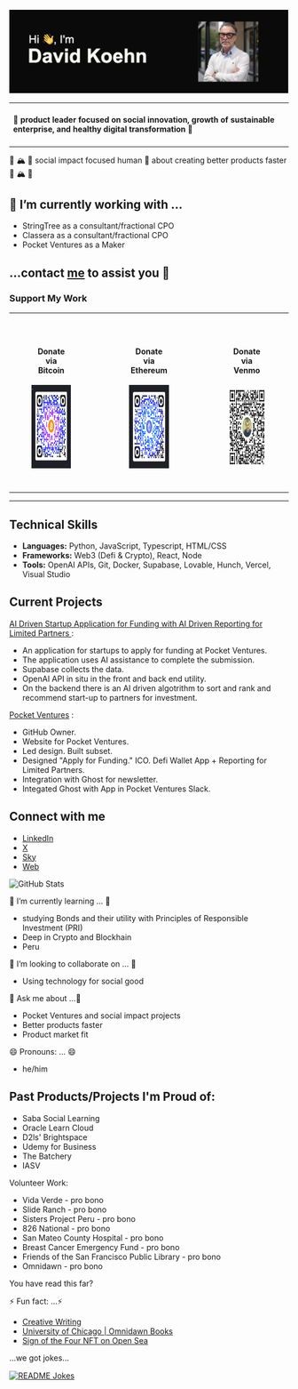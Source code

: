 ![Header](https://github.com/davidkoehn/davidkoehn/blob/main/header.png)

<table>
  <tr>
    <td style="vertical-align: top;">
      <h4>💚 product leader focused on social innovation, growth of sustainable enterprise, and healthy digital transformation  💚</h4>
    </td>
      </tr>
</table>

🌊 🏔️ 🌳 social impact focused human 🔄 about creating better products faster 🌊 🏔️ 🌳

## 🔭 I’m currently working with ...

- StringTree as a consultant/fractional CPO
- Classera as a consultant/fractional CPO
- Pocket Ventures as a Maker
  
##  ...contact [me](https://www.linkedin.com/in/davidkoehn/) to assist you 🔭

### Support My Work 

<table style="width: 100%; border: 0;">
  <tr>
    <td style="padding: 40px; text-align: center; width: 30%; border: 0;">
      <h4>Donate via Bitcoin</h4>
      <a id="donate-bitcoin"></a>
      <a href="bitcoin:bc1q7lwqy08xkufksg20klvl0wshuex5fa3qjsw39u">
        <img src="/bitcoin-qr.png" alt="Donate Bitcoin" style="width: 150px; height: 150px;">
      </a>
    </td>
    <td style="width: 5%; border: 0;"></td>
    <td style="padding: 40px; text-align: center; width: 30%; border: 0;">
      <h4>Donate via Ethereum</h4>
      <a id="donate-ethereum"></a>
      <a href="ethereum:0x98b99b2f0F15206032AB0785893aB67Ae21dd94a">
        <img src="/ethereum-qr.png" alt="Donate Ethereum" style="width: 150px; height: 150px;">
      </a>
    </td>
    <td style="width: 5%; border: 0;"></td>
    <td style="padding: 40px; text-align: center; width: 30%; border: 0;">
      <h4>Donate via Venmo</h4>
      <a id="donate-venmo"></a>
      <a href="https://venmo.com/David-Koehn-5">
        <img src="/venmo-qr.png" alt="Donate Venmo" style="width: 150px; height: 150px;">
      </a>
    </td>
  </tr>
</table>

---

## Technical Skills
- **Languages:** Python, JavaScript, Typescript, HTML/CSS
- **Frameworks:** Web3 (Defi & Crypto), React, Node
- **Tools:** OpenAI APIs, Git, Docker, Supabase, Lovable, Hunch, Vercel, Visual Studio

## Current Projects

[AI Driven Startup Application for Funding with AI Driven Reporting for Limited Partners ](https://github.com/davidkoehn/funding-journey-quest) :

- An application for startups to apply for funding at Pocket Ventures. 
- The application uses AI assistance to complete the submission.
- Supabase collects the data. 
- OpenAI API in situ in the front and back end utility. 
- On the backend there is an AI driven algotrithm to sort and rank and recommend start-up to partners for investment. 

[Pocket Ventures](https://github.com/Pocket-Ventures) : 

- GitHub Owner. 
- Website for Pocket Ventures. 
- Led design. Built subset. 
- Designed "Apply for Funding." ICO. Defi Wallet App + Reporting for Limited Partners. 
- Integration with Ghost for newsletter. 
- Integated Ghost with App in Pocket Ventures Slack.

## Connect with me
- [LinkedIn](https://www.linkedin.com/in/davidkoehn/)
- [X](https://twitter.com/davidkoehn)
- [Sky](https://bsky.app/profile/davidkoehn.bsky.social)
- [Web](https://david-koehn.com)

![GitHub Stats](https://github-readme-stats.vercel.app/api?username=davidkoehn&show_icons=true)

🌱 I’m currently learning ... 🌱 
- studying Bonds and their utility with Principles of Responsible Investment (PRI)
- Deep in Crypto and Blockhain
- Peru

👯 I’m looking to collaborate on ... 👯 
- Using technology for social good

💬 Ask me about ...💬 
- Pocket Ventures and social impact projects
- Better products faster
- Product market fit
  
😄 Pronouns: ... 😄
- he/him

## Past Products/Projects I'm Proud of:
* Saba Social Learning
* Oracle Learn Cloud
* D2ls' Brightspace
* Udemy for Business
* The Batchery
* IASV

Volunteer Work:
* Vida Verde - pro bono
* Slide Ranch - pro bono
* Sisters Project Peru - pro bono
* 826 National - pro bono
* San Mateo County Hospital - pro bono
* Breast Cancer Emergency Fund - pro bono
* Friends of the San Francisco Public Library - pro bono
* Omnidawn - pro bono

You have read this far? 

⚡ Fun fact: ...⚡ 
- [Creative Writing](https://davidkoehn.com)
- [University of Chicago | Omnidawn Books](https://press.uchicago.edu/ucp/books/author/K/D/au43347565.html)
- [Sign of the Four NFT on Open Sea](https://opensea.io/assets/matic/0xb50abcdb023e5b0d31d349a13e9e6ca366337d82/1/)

...we got jokes...

<a href="https://readme-jokes.vercel.app"><img align="center" src="https://readme-jokes.vercel.app/api" alt="README Jokes"></a>
